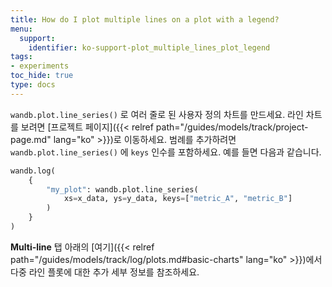 ```yaml
---
title: How do I plot multiple lines on a plot with a legend?
menu:
  support:
    identifier: ko-support-plot_multiple_lines_plot_legend
tags:
- experiments
toc_hide: true
type: docs
---
```


`wandb.plot.line_series()` 로 여러 줄로 된 사용자 정의 차트를 만드세요. 라인 차트를 보려면 [프로젝트 페이지]({{< relref path="/guides/models/track/project-page.md" lang="ko" >}})로 이동하세요. 범례를 추가하려면 `wandb.plot.line_series()` 에 `keys` 인수를 포함하세요. 예를 들면 다음과 같습니다.

```python
wandb.log(
    {
        "my_plot": wandb.plot.line_series(
            xs=x_data, ys=y_data, keys=["metric_A", "metric_B"]
        )
    }
)
```

**Multi-line** 탭 아래의 [여기]({{< relref path="/guides/models/track/log/plots.md#basic-charts" lang="ko" >}})에서 다중 라인 플롯에 대한 추가 세부 정보를 참조하세요.
